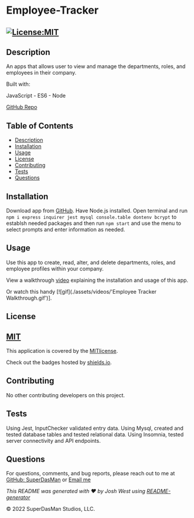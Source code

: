 # Employee-Tracker

## [![License:MIT](https://img.shields.io/badge/License-MIT-aqua)](https://opensource.org/licenses/MIT)

## Description

An apps that allows user to view and manage the departments, roles, and employees in their company.

Built with:

JavaScript - ES6 - Node

[GitHub Repo](https://github.com/SuperDasMan/Employee-Tracker/)

## Table of Contents

- [Description](#description)
- [Installation](#installation)
- [Usage](#usage)
- [License](#license)
- [Contributing](#contributing)
- [Tests](#tests)
- [Questions](#questions)

## Installation

Download app from [GitHub](https://github.com/SuperDasMan/employee-tracker/). Have Node.js installed. Open terminal and run `npm i express inquirer jest mysql console.table dontenv bcrypt` to establsh needed packages and then run `npm start` and use the menu to select prompts and enter information as needed.

## Usage

Use this app to create, read, alter, and delete departments, roles, and employee profiles within your company.

View a walkthrough [video](https://drive.google.com/file/d/1VS7-xHjN3Zon9iGWFq4yZhHR7-s3ynzF/view) explaining the installation and usage of this app.

Or watch this handy [![gif](./assets/videos/'Employee Tracker Walkthrough.gif')].

## License

## [MIT](#license)

This application is covered by the [MITlicense](<[![MIT]](https://opensource.org/licenses/MIT)>).

Check out the badges hosted by [shields.io](https://shields.io/).

## Contributing

No other contributing developers on this project.

## Tests

Using Jest, InputChecker validated entry data. Using Mysql, created and tested database tables and tested relational data. Using Insomnia, tested server connectivity and API endpoints.

## Questions

For questions, comments, and bug reports, please reach out to me at [GitHub: SuperDasMan](https://github.com/SuperDasMan) or [Email me](mailto:bigdaddydas@gmail.com)

_This README was generated with ❤️ by Josh West using [README-generator](https://github.com/SuperDasMan/README-Generator)_

&copy; 2022 SuperDasMan Studios, LLC.
